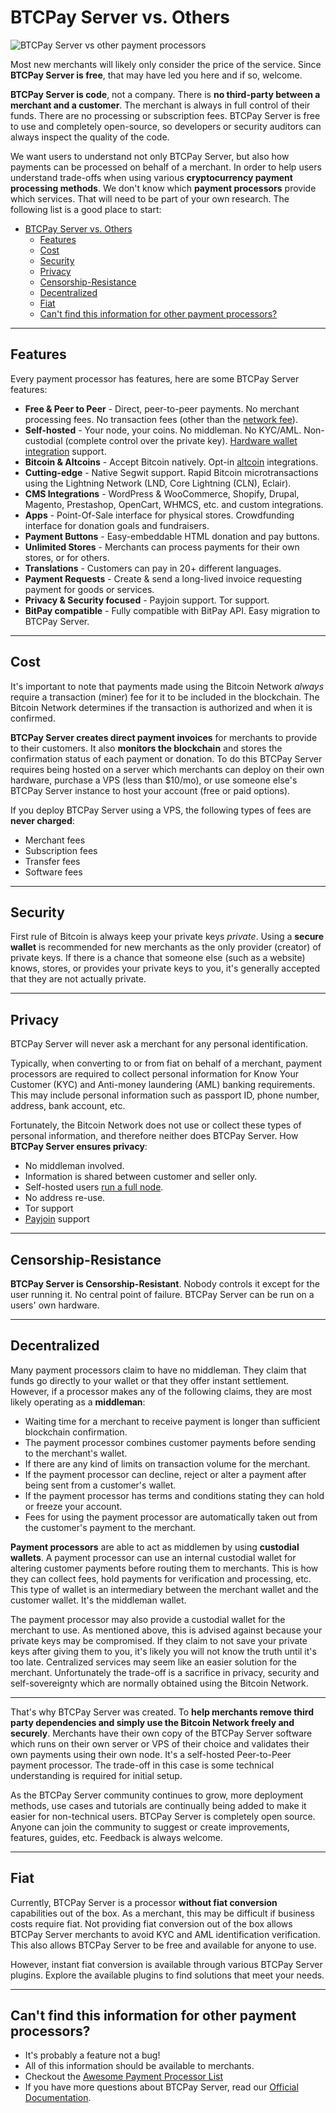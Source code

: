 # BTCPay Server vs. Others

![BTCPay Server vs other payment processors](./img/infographics/BTCPay-How-Is-It-Different.png)

Most new merchants will likely only consider the price of the service. Since **BTCPay Server is free**, that may have led you here and if so, welcome.

**BTCPay Server is code**, not a company. There is **no third-party between a merchant and a customer**. The merchant is always in full control of their funds. There are no processing or subscription fees. BTCPay Server is free to use and completely open-source, so developers or security auditors can always inspect the quality of the code.

We want users to understand not only BTCPay Server, but also how payments can be processed on behalf of a merchant. In order to help users understand trade-offs when using various **cryptocurrency payment processing methods**. We don't know which **payment processors** provide which services. That will need to be part of your own research. The following list is a good place to start:

- [BTCPay Server vs. Others](#btcpay-server-vs-others)
  - [Features](#features)
  - [Cost](#cost)
  - [Security](#security)
  - [Privacy](#privacy)
  - [Censorship-Resistance](#censorship-resistance)
  - [Decentralized](#decentralized)
  - [Fiat](#fiat)
  - [Can't find this information for other payment processors?](#cant-find-this-information-for-other-payment-processors)

---

## Features

Every payment processor has features, here are some BTCPay Server features:

- **Free & Peer to Peer** - Direct, peer-to-peer payments. No merchant processing fees. No transaction fees (other than the [network fee](https://en.bitcoin.it/wiki/Miner_fees)).
- **Self-hosted** - Your node, your coins. No middleman. No KYC/AML. Non-custodial (complete control over the private key). [Hardware wallet integration](./HardwareWalletIntegration.md) support.
- **Bitcoin & Altcoins** - Accept Bitcoin natively. Opt-in [altcoin](./FAQ/Altcoin.md) integrations.
- **Cutting-edge** - Native Segwit support. Rapid Bitcoin microtransactions using the Lightning Network (LND, Core Lightning (CLN), Eclair).
- **CMS Integrations** - WordPress & WooCommerce, Shopify, Drupal, Magento, Prestashop, OpenCart, WHMCS, etc. and custom integrations.
- **Apps** - Point-Of-Sale interface for physical stores. Crowdfunding interface for donation goals and fundraisers.
- **Payment Buttons** - Easy-embeddable HTML donation and pay buttons.
- **Unlimited Stores** - Merchants can process payments for their own stores, or for others.
- **Translations** - Customers can pay in 20+ different languages.
- **Payment Requests** - Create & send a long-lived invoice requesting payment for goods or services.
- **Privacy & Security focused** - Payjoin support. Tor support.
- **BitPay compatible** - Fully compatible with BitPay API. Easy migration to BTCPay Server.

---

## Cost

It's important to note that payments made using the Bitcoin Network _always_ require a transaction (miner) fee for it to be included in the blockchain. The Bitcoin Network determines if the transaction is authorized and when it is confirmed.

**BTCPay Server creates direct payment invoices** for merchants to provide to their customers. It also **monitors the blockchain** and stores the confirmation status of each payment or donation. To do this BTCPay Server requires being hosted on a server which merchants can deploy on their own hardware, purchase a VPS (less than $10/mo), or use someone else's BTCPay Server instance to host your account (free or paid options).

If you deploy BTCPay Server using a VPS, the following types of fees are **never charged**:

- Merchant fees
- Subscription fees
- Transfer fees
- Software fees

---

## Security

First rule of Bitcoin is always keep your private keys _private_. Using a **secure wallet** is recommended for new merchants as the only provider (creator) of private keys. If there is a chance that someone else (such as a website) knows, stores, or provides your private keys to you, it's generally accepted that they are not actually private.

---

## Privacy

BTCPay Server will never ask a merchant for any personal identification.

Typically, when converting to or from fiat on behalf of a merchant, payment processors are required to collect personal information for Know Your Customer (KYC) and Anti-money laundering (AML) banking requirements. This may include personal information such as passport ID, phone number, address, bank account, etc.

Fortunately, the Bitcoin Network does not use or collect these types of personal information, and therefore neither does BTCPay Server.
How **BTCPay Server ensures privacy**:

- No middleman involved.
- Information is shared between customer and seller only.
- Self-hosted users [run a full node][5].
- No address re-use.
- Tor support
- [Payjoin](./Payjoin.md) support

---

## Censorship-Resistance

**BTCPay Server is Censorship-Resistant**. Nobody controls it except for the user running it. No central point of failure.
BTCPay Server can be run on a users' own hardware.

---

## Decentralized

Many payment processors claim to have no middleman. They claim that funds go directly to your wallet or that they offer instant settlement.
However, if a processor makes any of the following claims, they are most likely operating as a **middleman**:

- Waiting time for a merchant to receive payment is longer than sufficient blockchain confirmation.
- The payment processor combines customer payments before sending to the merchant's wallet.
- If there are any kind of limits on transaction volume for the merchant.
- If the payment processor can decline, reject or alter a payment after being sent from a customer's wallet.
- If the payment processor has terms and conditions stating they can hold or freeze your account.
- Fees for using the payment processor are automatically taken out from the customer's payment to the merchant.

**Payment processors** are able to act as middlemen by using **custodial wallets**. A payment processor can use an internal custodial wallet for altering customer payments before routing them to merchants. This is how they can collect fees, hold payments for verification and processing, etc. This type of wallet is an intermediary between the merchant wallet and the customer wallet. It's the middleman wallet.

The payment processor may also provide a custodial wallet for the merchant to use. As mentioned above, this is advised against because your private keys may be compromised. If they claim to not save your private keys after giving them to you, it's likely you will not know the truth until it's too late. Centralized services may seem like an easier solution for the merchant. Unfortunately the trade-off is a sacrifice in privacy, security and self-sovereignty which are normally obtained using the Bitcoin Network.

---

That's why BTCPay Server was created. To **help merchants remove third party dependencies and simply use the Bitcoin Network freely and securely**. Merchants have their own copy of the BTCPay Server software which runs on their own server or VPS of their choice and validates their own payments using their own node. It's a self-hosted Peer-to-Peer payment processor. The trade-off in this case is some technical understanding is required for initial setup.

As the BTCPay Server community continues to grow, more deployment methods, use cases and tutorials are continually being added to make it easier for non-technical users. BTCPay Server is completely open source. Anyone can join the community to suggest or create improvements, features, guides, etc. Feedback is always welcome.

---

## Fiat

Currently, BTCPay Server is a processor **without fiat conversion** capabilities out of the box. As a merchant, this may be difficult if business costs require fiat. Not providing fiat conversion out of the box allows BTCPay Server merchants to avoid KYC and AML identification verification. This also allows BTCPay Server to be free and available for anyone to use.

However, instant fiat conversion is available through various BTCPay Server plugins. Explore the available plugins to find solutions that meet your needs.

---

## Can't find this information for other payment processors?

- It's probably a feature not a bug!
- All of this information should be available to merchants.
- Checkout the [Awesome Payment Processor List](https://github.com/alexk111/awesome-bitcoin-payment-processors)
- If you have more questions about BTCPay Server, read our [Official Documentation][7].

[1]: https://github.com/bitcoin/bips/blob/master/bip-0021.mediawiki
[2]: https://github.com/bitcoin/bips/blob/master/bip-0070.mediawiki
[3]: https://github.com/bitcoin/bitcoin/pull/14451
[4]: https://mainnet.demo.btcpayserver.org/translate
[5]: https://en.bitcoin.it/wiki/Why_Your_Business_Should_Use_a_Full_Node_to_Accept_Bitcoin
[6]: https://howtoacceptcrypto.com/chart/
[7]: https://docs.btcpayserver.org/
